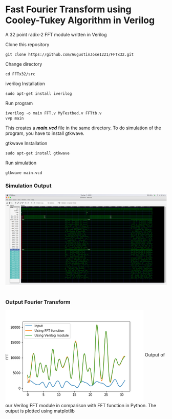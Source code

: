 # Fast Fourier Transform using Cooley-Tukey Algorithm in Verilog
A 32 point radix-2 FFT module written in Verilog


Clone this repository
```
git clone https://github.com/AugustinJose1221/FFTx32.git
```

Change directory
```
cd FFTx32/src
```

iverilog Installation
```
sudo apt-get install iverilog
```

Run program
```
iverilog -o main FFT.v MyTestbed.v FFTtb.v
vvp main
```
This creates a <b><i>main.vcd</i></b> file in the same directory.
To do simulation of the program, you have to install gtkwave.

gtkwave Installation
```
sudo apt-get install gtkwave
```

Run simulation
```
gtkwave main.vcd
```

<h3>Simulation Output</h3>
  <img src="images/simulation1.png"> </img>
  <br>
  <br>
  <h3>Output Fourier Transform</h3>
  <img src="images/FFT.png" align="middle">
  Output of our Verilog FFT module in comparison with FFT function in Python. The output is plotted using matplotlib

